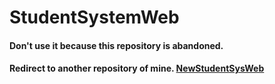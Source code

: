 # StudentSystemWeb

#### Don't use it because this repository is abandoned.
#### Redirect to another repository of mine. [NewStudentSysWeb]([https://github.com/vuejs/vue](https://github.com/LilMuh/StudentSysWeb_Updated)https://github.com/LilMuh/StudentSysWeb_Updated)
